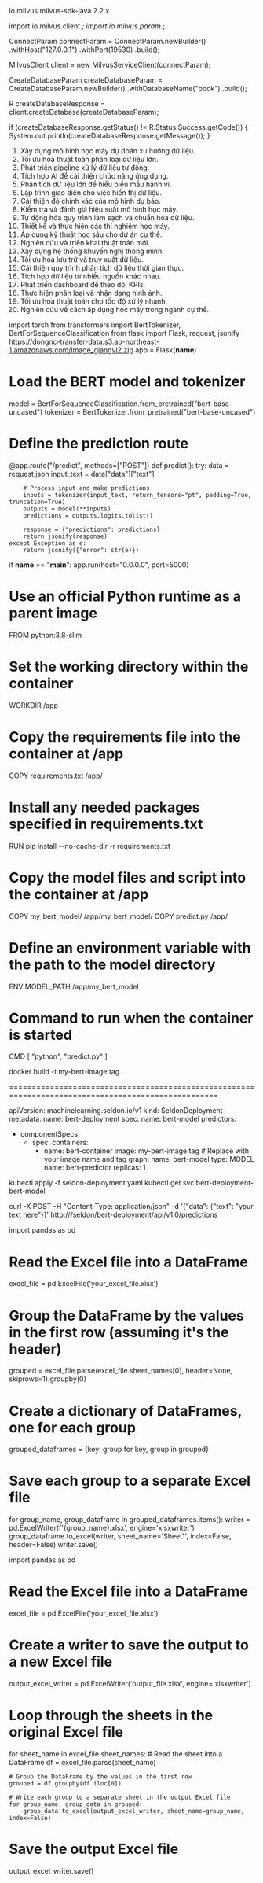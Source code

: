 <dependency>
    <groupId>io.milvus</groupId>
    <artifactId>milvus-sdk-java</artifactId>
    <version>2.2.x</version>
</dependency>





import io.milvus.client.*;
import io.milvus.param.*;

ConnectParam connectParam = ConnectParam.newBuilder()
    .withHost("127.0.0.1")
    .withPort(19530)
    .build();

MilvusClient client = new MilvusServiceClient(connectParam);

CreateDatabaseParam createDatabaseParam = CreateDatabaseParam.newBuilder()
    .withDatabaseName("book")
    .build();

R<RpcStatus> createDatabaseResponse = client.createDatabase(createDatabaseParam);

if (createDatabaseResponse.getStatus() != R.Status.Success.getCode()) {
    System.out.println(createDatabaseResponse.getMessage());
}




1. Xây dựng mô hình học máy dự đoán xu hướng dữ liệu.
2. Tối ưu hóa thuật toán phân loại dữ liệu lớn.
3. Phát triển pipeline xử lý dữ liệu tự động.
4. Tích hợp AI để cải thiện chức năng ứng dụng.
5. Phân tích dữ liệu lớn để hiểu biểu mẫu hành vi.
6. Lập trình giao diện cho việc hiển thị dữ liệu.
7. Cải thiện độ chính xác của mô hình dự báo.
8. Kiểm tra và đánh giá hiệu suất mô hình học máy.
9. Tự động hóa quy trình làm sạch và chuẩn hóa dữ liệu.
10. Thiết kế và thực hiện các thí nghiệm học máy.
11. Áp dụng kỹ thuật học sâu cho dự án cụ thể.
12. Nghiên cứu và triển khai thuật toán mới.
13. Xây dựng hệ thống khuyến nghị thông minh.
14. Tối ưu hóa lưu trữ và truy xuất dữ liệu.
15. Cải thiện quy trình phân tích dữ liệu thời gian thực.
16. Tích hợp dữ liệu từ nhiều nguồn khác nhau.
17. Phát triển dashboard để theo dõi KPIs.
18. Thực hiện phân loại và nhận dạng hình ảnh.
19. Tối ưu hóa thuật toán cho tốc độ xử lý nhanh.
20. Nghiên cứu về cách áp dụng học máy trong ngành cụ thể.


import torch
from transformers import BertTokenizer, BertForSequenceClassification
from flask import Flask, request, jsonify
https://dongnc-transfer-data.s3.ap-northeast-1.amazonaws.com/image_giangvl2.zip
app = Flask(__name__)

# Load the BERT model and tokenizer
model = BertForSequenceClassification.from_pretrained("bert-base-uncased")
tokenizer = BertTokenizer.from_pretrained("bert-base-uncased")

# Define the prediction route
@app.route("/predict", methods=["POST"])
def predict():
    try:
        data = request.json
        input_text = data["data"]["text"]

        # Process input and make predictions
        inputs = tokenizer(input_text, return_tensors="pt", padding=True, truncation=True)
        outputs = model(**inputs)
        predictions = outputs.logits.tolist()

        response = {"predictions": predictions}
        return jsonify(response)
    except Exception as e:
        return jsonify({"error": str(e)})

if __name__ == "__main__":
    app.run(host="0.0.0.0", port=5000)

# Use an official Python runtime as a parent image
FROM python:3.8-slim

# Set the working directory within the container
WORKDIR /app

# Copy the requirements file into the container at /app
COPY requirements.txt /app/

# Install any needed packages specified in requirements.txt
RUN pip install --no-cache-dir -r requirements.txt

# Copy the model files and script into the container at /app
COPY my_bert_model/ /app/my_bert_model/
COPY predict.py /app/

# Define an environment variable with the path to the model directory
ENV MODEL_PATH /app/my_bert_model

# Command to run when the container is started
CMD [ "python", "predict.py" ]

docker build -t my-bert-image:tag .

====================================================================================================

apiVersion: machinelearning.seldon.io/v1
kind: SeldonDeployment
metadata:
  name: bert-deployment
spec:
  name: bert-model
  predictors:
  - componentSpecs:
    - spec:
        containers:
        - name: bert-container
          image: my-bert-image:tag  # Replace with your image name and tag
    graph:
      name: bert-model
      type: MODEL
    name: bert-predictor
    replicas: 1


kubectl apply -f seldon-deployment.yaml
kubectl get svc bert-deployment-bert-model

curl -X POST -H "Content-Type: application/json" -d '{"data": {"text": "your text here"}}' http://<endpoint-url>/seldon/bert-deployment/api/v1.0/predictions

import pandas as pd

# Read the Excel file into a DataFrame
excel_file = pd.ExcelFile('your_excel_file.xlsx')

# Group the DataFrame by the values in the first row (assuming it's the header)
grouped = excel_file.parse(excel_file.sheet_names[0], header=None, skiprows=1).groupby(0)

# Create a dictionary of DataFrames, one for each group
grouped_dataframes = {key: group for key, group in grouped}

# Save each group to a separate Excel file
for group_name, group_dataframe in grouped_dataframes.items():
    writer = pd.ExcelWriter(f'{group_name}.xlsx', engine='xlsxwriter')
    group_dataframe.to_excel(writer, sheet_name='Sheet1', index=False, header=False)
    writer.save()
    
import pandas as pd

# Read the Excel file into a DataFrame
excel_file = pd.ExcelFile('your_excel_file.xlsx')

# Create a writer to save the output to a new Excel file
output_excel_writer = pd.ExcelWriter('output_file.xlsx', engine='xlsxwriter')

# Loop through the sheets in the original Excel file
for sheet_name in excel_file.sheet_names:
    # Read the sheet into a DataFrame
    df = excel_file.parse(sheet_name)
    
    # Group the DataFrame by the values in the first row
    grouped = df.groupby(df.iloc[0])
    
    # Write each group to a separate sheet in the output Excel file
    for group_name, group_data in grouped:
        group_data.to_excel(output_excel_writer, sheet_name=group_name, index=False)

# Save the output Excel file
output_excel_writer.save()


